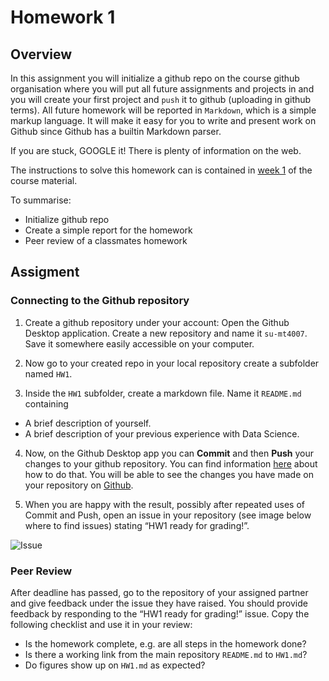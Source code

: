 # Homework 1

## Overview


In this assignment you will initialize a github repo on the course github
organisation where you will put all future assignments and projects in and you will create
your first project and `push` it to github (uploading in github terms). 
All future homework will be reported in `Markdown`, which is a simple
markup language. It will make it easy for you to write and present work on
Github since Github has a builtin Markdown parser.

If you are stuck, GOOGLE it! There is plenty of information on the web.

The instructions to solve this homework can is contained in [week
1](/lectures/week-1) of the course material.

To summarise:

- Initialize github repo
- Create a simple report for the homework
- Peer review of a classmates homework

## Assigment
### Connecting to the Github repository

1. Create a github repository under your account: Open the Github Desktop
   application. Create a new repository and name it `su-mt4007`. Save it
   somewhere easily accessible on your computer.

2. Now go to your created repo in your local repository create a subfolder named `HW1`.

3.  Inside the `HW1` subfolder, create a markdown file. Name it `README.md` containing
  - A brief description of yourself. 
  - A brief description of your previous experience with Data Science.
4. Now, on the Github Desktop app you can **Commit** and then **Push** your
   changes to your github repository. You can find information [here](https://docs.github.com/en/desktop/overview/creating-your-first-repository-using-github-desktop)
   about how to do that. You will be able to see the changes you have made on
   your repository on [Github](github.com).

5. When you are happy with the result, possibly after repeated uses of Commit and Push, open an issue in your repository (see image below where to find issues) stating “HW1 ready for grading!”.

![](/img/create_issue.png "Issue")

### Peer Review

After deadline has passed, go to the repository of your assigned partner and
give feedback under the issue they have raised. You should provide feedback by
responding to the “HW1 ready for grading!” issue. Copy the following checklist
and use it in your review:

* Is the homework complete, e.g. are all steps in the homework done?
* Is there a working link from the main repository `README.md` to `HW1.md`?
* Do figures show up on `HW1.md` as expected?
